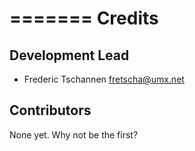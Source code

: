=======
Credits
=======

Development Lead
----------------

* Frederic Tschannen <fretscha@umx.net>

Contributors
------------

None yet. Why not be the first?
